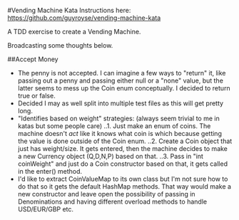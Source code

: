 #Vending Machine Kata
Instructions here: https://github.com/guyroyse/vending-machine-kata

A TDD exercise to create a Vending Machine.

Broadcasting some thoughts below.

##Accept Money
- The penny is not accepted. I can imagine a few ways to "return" it, like passing out a penny and passing either null or a "none" value, but the latter seems to mess up the Coin enum conceptually. I decided to return true or false.
- Decided I may as well split into multiple test files as this will get pretty long.
- "Identifies based on weight" strategies: (always seem trivial to me in katas but some people care)
..1. Just make an enum of coins. The machine doesn't _act_ like it knows what coin is which because getting the value is done outside of the Coin enum.
..2. Create a Coin object that just has weight/size. It gets entered, then the machine decides to make a new Currency object (Q,D,N,P) based on that.
..3. Pass in "int coinWeight" and just do a Coin constructor based on that, it gets called in the enter() method.
- I'd like to extract CoinValueMap to its own class but I'm not sure how to do that so it gets the default HashMap methods. That way would make a new constructor and leave open the possibility of passing in Denominations and having different overload methods to handle USD/EUR/GBP etc.
